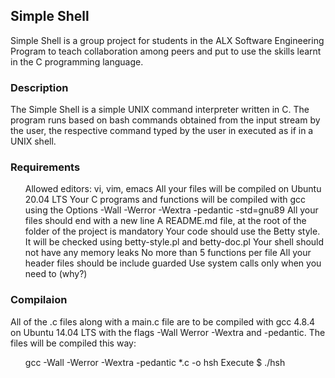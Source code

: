 <h2> Simple Shell </h2>
<p>Simple Shell is a group project for students in the ALX Software Engineering Program to teach collaboration among peers and put to use the skills learnt in the C programming language.</p>
<h3>Description</h3>
<p>The Simple Shell is a simple UNIX command interpreter written in C. The program runs based on bash commands obtained from the input stream by the user, the respective command typed by the user in executed as if in a UNIX shell.</p>
<h3>Requirements</h3>
<ul>
Allowed editors: vi, vim, emacs
All your files will be compiled on Ubuntu 20.04 LTS
Your C programs and functions will be compiled with gcc using the Options -Wall -Werror -Wextra -pedantic -std=gnu89 All your files should end with a new line
A README.md file, at the root of the folder of the project is mandatory
Your code should use the Betty style. It will be checked using betty-style.pl and betty-doc.pl
Your shell should not have any memory leaks
No more than 5 functions per file
All your header files should be include guarded
Use system calls only when you need to (why?)
</ul>
<h3>Compilaion</h3>
<p>All of the .c files along with a main.c file are to be compiled with gcc 4.8.4 on Ubuntu 14.04 LTS with the flags -Wall Werror -Wextra and -pedantic. The files will be compiled this way:</p>
<ul>gcc -Wall -Werror -Wextra -pedantic *.c -o hsh Execute $ ./hsh</ul>